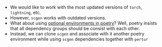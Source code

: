 

- We would like to work with the most updated versions of `torch`, `lightning`, etc.
- However, `scgen` works with outdated versions.
- What about using [optional environments in poetry](https://python-poetry.org/docs/managing-dependencies/)? Well, poetry insists that all dependency groups should be consist with each other.
- Instead, we can clone `scgen` and associate with it another poetry environment while using `scgen` dependencies together with `pertur`